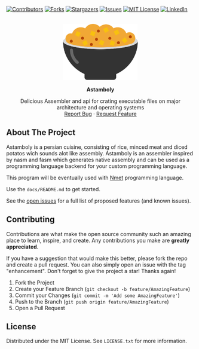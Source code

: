 <a name="readme-top"></a>

[![Contributors][contributors-shield]][contributors-url]
[![Forks][forks-shield]][forks-url]
[![Stargazers][stars-shield]][stars-url]
[![Issues][issues-shield]][issues-url]
[![MIT License][license-shield]][license-url]
[![LinkedIn][linkedin-shield]][linkedin-url]

<!-- PROJECT LOGO -->
<br />
<div align="center">
  <a href="https://github.com/mahanfarzaneh2000/">
    <img src="assets/Astamboly.png" alt="Astamboly - Delicious Assembler" height="150">
  </a>
  
  **Astamboly**
  
  <p align="center">
    Delicious Assembler and api for crating executable files on major architecture and operating systems
    <br />
    <a href="https://github.com/mahanfarzaneh2000/Astamboly/issues">Report Bug</a>
    ·
    <a href="https://github.com/mahanfarzaneh2000/Astamboly/issues">Request Feature</a>
  </p>
</div>

## About The Project

Astamboly is a persian cuisine, consisting of rice, minced meat and diced potatos wich sounds alot like assembly. Astamboly is an assembler inspired by nasm and fasm which generates native assembly
and can be used as a programming language backend for your custom programming language.

This program will be eventually used with [Nmet](https://github.com/mahanfarzaneh2000/nmet) programming language.

Use the `docs/README.md` to get started.

See the [open issues](https://github.com/mahanfarzaneh2000/Astamboly/issues) for a full list of proposed features (and known issues).


## Contributing

Contributions are what make the open source community such an amazing place to learn, inspire, and create. Any contributions you make are **greatly appreciated**.

If you have a suggestion that would make this better, please fork the repo and create a pull request. You can also simply open an issue with the tag "enhancement".
Don't forget to give the project a star! Thanks again!

1. Fork the Project
2. Create your Feature Branch (`git checkout -b feature/AmazingFeature`)
3. Commit your Changes (`git commit -m 'Add some AmazingFeature'`)
4. Push to the Branch (`git push origin feature/AmazingFeature`)
5. Open a Pull Request

## License

Distributed under the MIT License. See `LICENSE.txt` for more information.


[contributors-shield]: https://img.shields.io/github/contributors/mahanfarzaneh2000/Astamboly.svg?style=for-the-badge
[contributors-url]: https://github.com/mahanfarzaneh2000/Astamboly/graphs/contributors
[forks-shield]: https://img.shields.io/github/forks/mahanfarzaneh2000/Astamboly.svg?style=for-the-badge
[forks-url]: https://github.com/mahanfarzaneh2000/Astamboly/network/members
[stars-shield]: https://img.shields.io/github/stars/mahanfarzaneh2000/Astamboly.svg?style=for-the-badge
[stars-url]: https://github.com/mahanfarzaneh2000/Astamboly/stargazers
[issues-shield]: https://img.shields.io/github/issues/mahanfarzaneh2000/Astamboly.svg?style=for-the-badge
[issues-url]: https://github.com/mahanfarzaneh2000/Astamboly/issues
[license-shield]: https://img.shields.io/github/license/mahanfarzaneh2000/Astamboly.svg?style=for-the-badge
[license-url]: https://github.com/mahanfarzaneh2000/Astamboly/blob/master/LICENSE.txt
[linkedin-shield]: https://img.shields.io/badge/-LinkedIn-black.svg?style=for-the-badge&logo=linkedin&colorB=555
[linkedin-url]: https://linkedin.com/in/mahanfarzaneh
[product-screenshot]: assets/Astamboly.png
